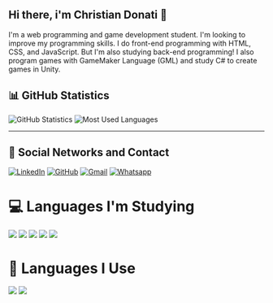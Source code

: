## Hi there, i'm Christian Donati 👋

I'm a web programming and game development student. I'm looking to improve my programming skills. I do front-end programming with HTML, CSS, and JavaScript. But I'm also studying back-end programming! I also program games with GameMaker Language (GML) and study C# to create games in Unity.

## 📊 GitHub Statistics

![GitHub Statistics](https://github-readme-stats.vercel.app/api?username=christianCode95&show_icons=true&theme=radical)
![Most Used Languages](https://github-readme-stats.vercel.app/api/top-langs/?username=christianCode95&layout=compact&theme=radical)

---

## 📣 Social Networks and Contact

<a href="https://www.linkedin.com/in/christian-donati-ramires-fagundes-a65668341/"><img src="https://img.shields.io/badge/LinkedIn-0077B5?style=for-the-badge&logo=linkedin&logoColor=white" alt="LinkedIn"></a> <a href="https://github.com/christianCode95"><img src="https://img.shields.io/badge/GitHub-100000?style=for-the-badge&logo=github&logoColor=white" alt="GitHub"></a> <a href="mailto:chrisdonati16@gmail.com"><img src="https://img.shields.io/badge/Gmail-D14836?style=for-the-badge&logo=gmail&logoColor=white" alt="Gmail"></a> <a href="https://wa.me/5551981424643"><img src="https://img.shields.io/badge/WhatsApp-25D366?style=for-the-badge&logo=whatsapp&logoColor=white" alt="Whatsapp"></a>


# 💻 Languages ​​I'm Studying
<img src= "https://img.shields.io/badge/JavaScript-323330?style=for-the-badge&logo=javascript&logoColor=F7DF1E" target= _blank> <img src= "https://img.shields.io/badge/C%23-239120?style=for-the-badge&logo=c-sharp&logoColor=whit" target= _blank> <img src= "https://img.shields.io/badge/Node.js-43853D?style=for-the-badge&logo=node.js&logoColor=white" target= _blank>
<img src= "https://img.shields.io/badge/React_Native-20232A?style=for-the-badge&logo=react&logoColor=61DAFB" target = _blank>
<img src= "https://img.shields.io/badge/react%20os-0088CC?style=for-the-badge&logo=reactos&logoColor=white" target= _blank>
# 🧠 Languages ​​I Use

<img src="https://img.shields.io/badge/HTML5-E34F26?style=for-the-badge&logo=html5&logoColor=white" target= _blank> <img src="https://img.shields.io/badge/CSS3-1572B6?style=for-the-badge&logo=css3&logoColor=white" target= _blank>
